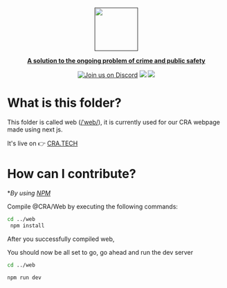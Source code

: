 
  <a href=""><p align="center">
<img height=100 src="https://github.com/GarretTomlin/CrimeStop-Analytics/blob/staging/docs/logo.png"/>
<p align="center">
  <strong>A solution to the ongoing problem of crime and public safety</strong>
</p>
  <p align="center">
  <a href="https://discord.gg/QCGtwgnj"><img alt="Join us on Discord" src="https://img.shields.io/discord/1087405055403106344?color=AA0000&logo=discord&logoColor=white"></a>
<img src="https://img.shields.io/github/license/garrettomlin/crimeStop-Analytics?color=AA0000&logoColor=5B5B5B">
<img src="https://img.shields.io/github/contributors/garrettomlin/CrimeStop-Analytics?color=AA0000">

</p>

# What is this folder?

This folder is called web ([/ˈweb/](https://www.merriam-webster.com/dictionary/visage)), it is currently used for our CRA webpage made using next js.

It's live on 👉 [CRA.TECH](https://www.crimestop-analytics.tech/)

# How can I contribute?

**By  using [NPM](https://www.npmjs.com/)*

Compile @CRA/Web by executing the following commands:

```bash
cd ../web
 npm install

```


After you successfully compiled web,

You should now be all set to go, go ahead and run the dev server

```bash
cd ../web

npm run dev
```